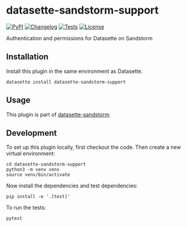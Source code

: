 # datasette-sandstorm-support

[![PyPI](https://img.shields.io/pypi/v/datasette-sandstorm-support.svg)](https://pypi.org/project/datasette-sandstorm-support/)
[![Changelog](https://img.shields.io/github/v/release/simonw/datasette-sandstorm-support?include_prereleases&label=changelog)](https://github.com/simonw/datasette-sandstorm-support/releases)
[![Tests](https://github.com/simonw/datasette-sandstorm-support/workflows/Test/badge.svg)](https://github.com/simonw/datasette-sandstorm-support/actions?query=workflow%3ATest)
[![License](https://img.shields.io/badge/license-Apache%202.0-blue.svg)](https://github.com/simonw/datasette-sandstorm-support/blob/main/LICENSE)

Authentication and permissions for Datasette on Sandstorm

## Installation

Install this plugin in the same environment as Datasette.

    datasette install datasette-sandstorm-support

## Usage

This plugin is part of [datasette-sandstorm](https://github.com/ocdtrekkie/datasette-sandstorm).

## Development

To set up this plugin locally, first checkout the code. Then create a new virtual environment:

    cd datasette-sandstorm-support
    python3 -m venv venv
    source venv/bin/activate

Now install the dependencies and test dependencies:

    pip install -e '.[test]'

To run the tests:

    pytest
